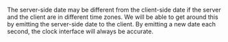The server-side date may be different from the client-side date if the server and the client are in different time zones. We will be able to get around this by emitting the server-side date to the client. By emitting a new date each second, the clock interface will always be accurate.
